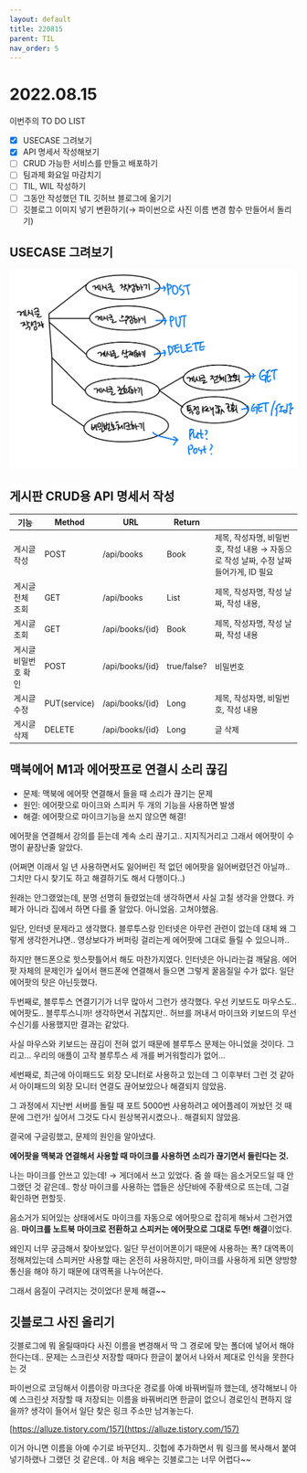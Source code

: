 ```yaml
---
layout: default
title: 220815
parent: TIL
nav_order: 5
---
```


# 2022.08.15

이번주의 TO DO LIST

- [x]  USECASE 그려보기
- [x]  API 명세서 작성해보기
- [ ]  CRUD 가능한 서비스를 만들고 배포하기
- [ ]  팀과제 화요일 마감치기
- [ ]  TIL, WIL  작성하기
- [ ]  그동안 작성했던 TIL 깃허브 블로그에 옮기기
- [ ]  깃블로그 이미지 넣기 변환하기(→ 파이썬으로 사진 이름 변경 함수 만들어서 돌리기)

## USECASE 그려보기

![Usecase](https://github.com/Serapple/Serapple.github.io/blob/main/docs/TIL/pic/2022-08-15/Usecase.png?raw=true)

## 게시판 CRUD용 API 명세서 작성

| 기능 | Method | URL | Return |  |
| --- | --- | --- | --- | --- |
| 게시글 작성 | POST | /api/books | Book | 제목, 작성자명, 비밀번호, 작성 내용 → 자동으로 작성 날짜, 수정 날짜 들어가게, ID 필요 |
| 게시글 전체 조회 | GET | /api/books | List<Book> | 제목, 작성자명, 작성 날짜, 작성 내용,  |
| 게시글 조회 | GET | /api/books/{id} | Book | 제목, 작성자명, 작성 날짜, 작성 내용 |
| 게시글 비밀번호 확인 | POST | /api/books/{id} | true/false? | 비밀번호 |
| 게시글 수정 | PUT(service) | /api/books/{id} | Long | 제목, 작성자명, 비밀번호, 작성 내용 |
| 게시글 삭제 | DELETE | /api/books/{id} | Long | 글 삭제 |

## 맥북에어 M1과 에어팟프로 연결시 소리 끊김

- 문제: 맥북에 에어팟 연결해서 들을 때 소리가 끊기는 문제
- 원인: 에어팟으로 마이크와 스피커 두 개의 기능을 사용하면 발생
- 해결: 에어팟으로 마이크기능을 쓰지 않으면 해결!

에어팟을 연결해서 강의를 듣는데 계속 소리 끊기고.. 지지직거리고 그래서 에어팟이 수명이 끝장난줄 알았다.

(어쩌면 이래서 일 년 사용하면서도 잃어버린 적 없던 에어팟을 잃어버렸던건 아닐까.. 그치만 다시 찾기도 하고 해결하기도 해서 다행이다..) 

원래는 안그랬었는데, 분명 선명히 들렸었는데 생각하면서 사실 고칠 생각을 안했다. 카페가 아니라 집에서 하면 다를 줄 알았다. 아니었음. 고쳐야했음.

일단, 인터넷 문제라고 생각했다. 블루투스랑 인터넷은 아무런 관련이 없는데 대체 왜 그렇게 생각한거냐면.. 영상보다가 버퍼링 걸리는게 에어팟에 그대로 들릴 수 있으니까..

하지만 핸드폰으로 핫스팟틀어서 해도 마찬가지였다. 인터넷은 아니라는걸 깨달음. 에어팟 자체의 문제인가 싶어서 핸드폰에 연결해서 들으면 그렇게 꿀음질일 수가 없다. 일단 에어팟의 탓은 아닌듯했다.

두번째로, 블루투스 연결기기가 너무 많아서 그런가 생각했다. 우선 키보드도 마우스도.. 에어팟도.. 블루투스니까! 생각하면서 귀찮지만.. 허브를 꺼내서 마이크와 키보드의 무선수신기를 사용했지만 결과는 같았다. 

사실 마우스와 키보드는 끊김이 전혀 없기 때문에 블루투스 문제는 아니었을 것이다. 그리고… 우리의 애플이 고작 블루투스 세 개를 버거워할리가 없어…

세번째로, 최근에 아이패드도 외장 모니터로 사용하고 있는데 그 이후부터 그런 것 같아서 아이패드의 외장 모니터 연결도 끊어보았으나 해결되지 않았음. 

그 과정에서 지난번 서버를 돌릴 때 포트 5000번 사용하려고 에어플레이 꺼놨던 것 때문에 그런가! 싶어서 그것도 다시 원상복귀시켰으나.. 해결되지 않았음.

결국에 구글링했고, 문제의 원인을 알아냈다. 

**에어팟을 맥북과 연결해서 사용할 때 마이크를 사용하면 소리가 끊기면서 들린다는 것.**

나는 마이크를 안쓰고 있는데! → 게더에서 쓰고 있었다. 줌 쓸 때는 음소거모드일 때 안그랬던 것 같은데.. 항상 마이크를 사용하는 앱들은 상단바에 주황색으로 뜨는데, 그걸 확인하면 편할듯.

음소거가 되어있는 상태에서도 마이크를 자동으로 에어팟으로 잡히게 해놔서 그런거였음. **마이크를 노트북 마이크로 전환하고 스피커는 에어팟으로 그대로 두면! 해결**이었다.

왜인지 너무 궁금해서 찾아보았다. 일단 무선이어폰이기 때문에 사용하는 폭? 대역폭이 정해져있는데 스피커만 사용할 때는 온전히 사용하지만, 마이크를 사용하게 되면 양방향통신을 해야 하기 때문에 대역폭을 나누어쓴다.

그래서 음질이 구려지는 것이었다! 문제 해결~~

## 깃블로그 사진 올리기

깃블로그에 뭐 올릴때마다 사진 이름을 변경해서 딱 그 경로에 맞는 폴더에 넣어서 해야한다는데.. 문제는 스크린샷 저장할 때마다 한글이 붙어서 나와서 제대로 인식을 못한다는 것

파이썬으로 코딩해서 이름이랑 마크다운 경로를 아예 바꿔버릴까 했는데, 생각해보니 아예 스크린샷 저장할 때 저장되는 이름을 바꿔버리면 한글이 없으니 경로인식 편하지 않을까? 생각이 들어서 일단 찾은 링크 주소만 남겨놓는다.

[https://alluze.tistory.com/157](https://alluze.tistory.com/157)

이거 아니면 이름을 아예 수기로 바꾸던지.. 깃헙에 추가하면서 뭐 링크를 복사해서 붙여넣기하랬나 그랬던 것 같은데.. 아 처음 배우는 깃블로그는 너무 어렵다~~
